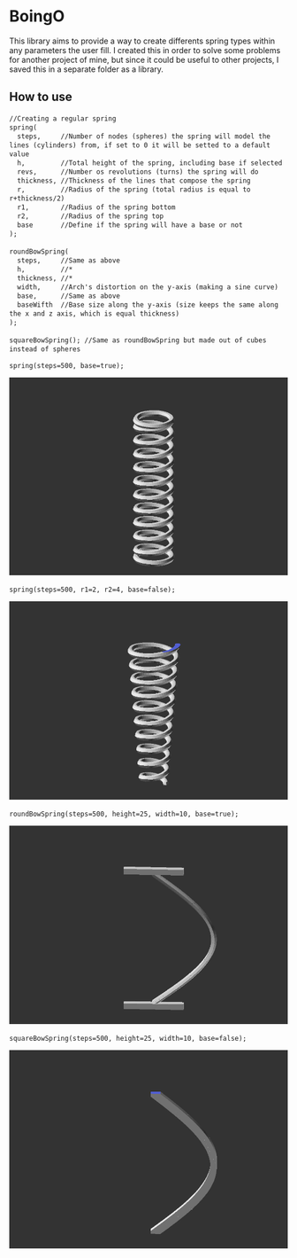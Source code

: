 # BoingO
This library aims to provide a way to create differents spring types within any parameters the user fill. I created this in order to solve some problems for another project of mine, but since it could be useful to other projects, I saved this in a separate folder as a library. 

## How to use
```openscad
//Creating a regular spring
spring(
  steps,     //Number of nodes (spheres) the spring will model the lines (cylinders) from, if set to 0 it will be setted to a default value
  h,         //Total height of the spring, including base if selected
  revs,      //Number os revolutions (turns) the spring will do
  thickness, //Thickness of the lines that compose the spring
  r,         //Radius of the spring (total radius is equal to r+thickness/2)
  r1,        //Radius of the spring bottom
  r2,        //Radius of the spring top
  base       //Define if the spring will have a base or not
);

roundBowSpring(
  steps,     //Same as above
  h,         //*
  thickness, //*
  width,     //Arch's distortion on the y-axis (making a sine curve)
  base,      //Same as above
  baseWifth  //Base size along the y-axis (size keeps the same along the x and z axis, which is equal thickness)
);

squareBowSpring(); //Same as roundBowSpring but made out of cubes instead of spheres
```


```openscad
spring(steps=500, base=true);
```
![Regular](images/regular.png)

```openscad
spring(steps=500, r1=2, r2=4, base=false);
```
![Conic spring](images/conicRegular.png)

```openscad
roundBowSpring(steps=500, height=25, width=10, base=true);
```
![Round bow spring](images/roundBowSpring.png)

```openscad
squareBowSpring(steps=500, height=25, width=10, base=false);
```
![Square bow spring](images/squareBowSpring.png)
